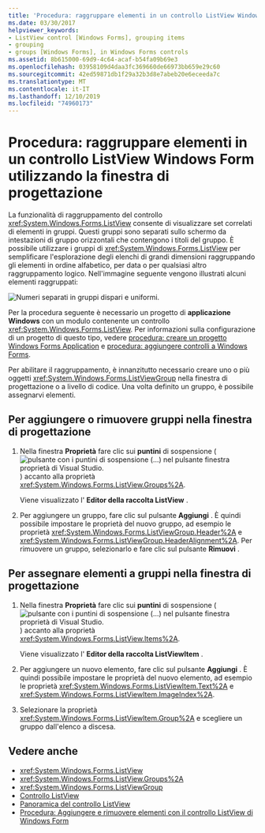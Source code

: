 ```yaml
---
title: 'Procedura: raggruppare elementi in un controllo ListView Windows Form utilizzando la finestra di progettazione'
ms.date: 03/30/2017
helpviewer_keywords:
- ListView control [Windows Forms], grouping items
- grouping
- groups [Windows Forms], in Windows Forms controls
ms.assetid: 8b615000-69d9-4c64-acaf-b54fa09b69e3
ms.openlocfilehash: 03958109d4daa3fc369660de66973bb659e29c60
ms.sourcegitcommit: 42ed59871db1f29a32b3d8e7abeb20e6eceeda7c
ms.translationtype: MT
ms.contentlocale: it-IT
ms.lasthandoff: 12/10/2019
ms.locfileid: "74960173"
---
```

# <a name="how-to-group-items-in-a-windows-forms-listview-control-using-the-designer"></a>Procedura: raggruppare elementi in un controllo ListView Windows Form utilizzando la finestra di progettazione

La funzionalità di raggruppamento del controllo <xref:System.Windows.Forms.ListView> consente di visualizzare set correlati di elementi in gruppi. Questi gruppi sono separati sullo schermo da intestazioni di gruppo orizzontali che contengono i titoli del gruppo. È possibile utilizzare i gruppi di <xref:System.Windows.Forms.ListView> per semplificare l'esplorazione degli elenchi di grandi dimensioni raggruppando gli elementi in ordine alfabetico, per data o per qualsiasi altro raggruppamento logico. Nell'immagine seguente vengono illustrati alcuni elementi raggruppati:

![Numeri separati in gruppi dispari e uniformi.](./media/how-to-group-items-in-a-windows-forms-listview-control-using-the-designer/odd-even-list-view-groups.gif)

Per la procedura seguente è necessario un progetto di **applicazione Windows** con un modulo contenente un controllo <xref:System.Windows.Forms.ListView>. Per informazioni sulla configurazione di un progetto di questo tipo, vedere [procedura: creare un progetto Windows Forms Application](/visualstudio/ide/step-1-create-a-windows-forms-application-project) e [procedura: aggiungere controlli a Windows Forms](how-to-add-controls-to-windows-forms.md).

Per abilitare il raggruppamento, è innanzitutto necessario creare uno o più oggetti <xref:System.Windows.Forms.ListViewGroup> nella finestra di progettazione o a livello di codice. Una volta definito un gruppo, è possibile assegnarvi elementi.

## <a name="to-add-or-remove-groups-in-the-designer"></a>Per aggiungere o rimuovere gruppi nella finestra di progettazione

1. Nella finestra **Proprietà** fare clic sui **puntini** di sospensione (![pulsante con i puntini di sospensione (...) nel pulsante finestra proprietà di Visual Studio.](./media/visual-studio-ellipsis-button.png)) accanto alla proprietà <xref:System.Windows.Forms.ListView.Groups%2A>.

     Viene visualizzato l' **Editor della raccolta ListView** .

2. Per aggiungere un gruppo, fare clic sul pulsante **Aggiungi** . È quindi possibile impostare le proprietà del nuovo gruppo, ad esempio le proprietà <xref:System.Windows.Forms.ListViewGroup.Header%2A> e <xref:System.Windows.Forms.ListViewGroup.HeaderAlignment%2A>. Per rimuovere un gruppo, selezionarlo e fare clic sul pulsante **Rimuovi** .

## <a name="to-assign-items-to-groups-in-the-designer"></a>Per assegnare elementi a gruppi nella finestra di progettazione

1. Nella finestra **Proprietà** fare clic sui **puntini** di sospensione (![pulsante con i puntini di sospensione (...) nel pulsante finestra proprietà di Visual Studio.](./media/visual-studio-ellipsis-button.png)) accanto alla proprietà <xref:System.Windows.Forms.ListView.Items%2A>.

     Viene visualizzato l' **Editor della raccolta ListViewItem** .

2. Per aggiungere un nuovo elemento, fare clic sul pulsante **Aggiungi** . È quindi possibile impostare le proprietà del nuovo elemento, ad esempio le proprietà <xref:System.Windows.Forms.ListViewItem.Text%2A> e <xref:System.Windows.Forms.ListViewItem.ImageIndex%2A>.

3. Selezionare la proprietà <xref:System.Windows.Forms.ListViewItem.Group%2A> e scegliere un gruppo dall'elenco a discesa.

## <a name="see-also"></a>Vedere anche

- <xref:System.Windows.Forms.ListView>
- <xref:System.Windows.Forms.ListView.Groups%2A>
- <xref:System.Windows.Forms.ListViewGroup>
- [Controllo ListView](listview-control-windows-forms.md)
- [Panoramica del controllo ListView](listview-control-overview-windows-forms.md)
- [Procedura: Aggiungere e rimuovere elementi con il controllo ListView di Windows Form](how-to-add-and-remove-items-with-the-windows-forms-listview-control.md)
